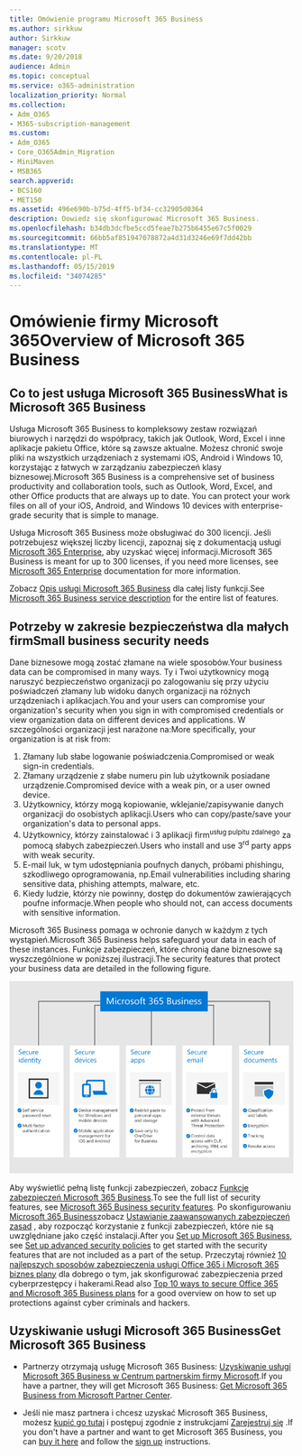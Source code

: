 ```yaml
---
title: Omówienie programu Microsoft 365 Business
ms.author: sirkkuw
author: Sirkkuw
manager: scotv
ms.date: 9/20/2018
audience: Admin
ms.topic: conceptual
ms.service: o365-administration
localization_priority: Normal
ms.collection:
- Adm_O365
- M365-subscription-management
ms.custom:
- Adm_O365
- Core_O365Admin_Migration
- MiniMaven
- MSB365
search.appverid:
- BCS160
- MET150
ms.assetid: 496e690b-b75d-4ff5-bf34-cc32905d0364
description: Dowiedz się skonfigurować Microsoft 365 Business.
ms.openlocfilehash: b34db3dcfbe5ccd5feae7b275b6455e67c5f0029
ms.sourcegitcommit: 66bb5af851947078872a4d31d3246e69f7dd42bb
ms.translationtype: MT
ms.contentlocale: pl-PL
ms.lasthandoff: 05/15/2019
ms.locfileid: "34074285"
---
```

# <a name="overview-of-microsoft-365-business"></a><span data-ttu-id="b6b75-103">Omówienie firmy Microsoft 365</span><span class="sxs-lookup"><span data-stu-id="b6b75-103">Overview of Microsoft 365 Business</span></span>

## <a name="what-is-microsoft-365-business"></a><span data-ttu-id="b6b75-104">Co to jest usługa Microsoft 365 Business</span><span class="sxs-lookup"><span data-stu-id="b6b75-104">What is Microsoft 365 Business</span></span>

<span data-ttu-id="b6b75-p101">Usługa Microsoft 365 Business to kompleksowy zestaw rozwiązań biurowych i narzędzi do współpracy, takich jak Outlook, Word, Excel i inne aplikacje pakietu Office, które są zawsze aktualne. Możesz chronić swoje pliki na wszystkich urządzeniach z systemami iOS, Android i Windows 10, korzystając z łatwych w zarządzaniu zabezpieczeń klasy biznesowej.</span><span class="sxs-lookup"><span data-stu-id="b6b75-p101">Microsoft 365 Business is a comprehensive set of business productivity and collaboration tools, such as Outlook, Word, Excel, and other Office products that are always up to date. You can protect your work files on all of your iOS, Android, and Windows 10 devices with enterprise-grade security that is simple to manage.</span></span>
  
<span data-ttu-id="b6b75-107">Usługa Microsoft 365 Business może obsługiwać do 300 licencji. Jeśli potrzebujesz większej liczby licencji, zapoznaj się z dokumentacją usługi [Microsoft 365 Enterprise](https://go.microsoft.com/fwlink/p/?linkid=860986), aby uzyskać więcej informacji.</span><span class="sxs-lookup"><span data-stu-id="b6b75-107">Microsoft 365 Business is meant for up to 300 licenses, if you need more licenses, see [Microsoft 365 Enterprise](https://go.microsoft.com/fwlink/p/?linkid=860986) documentation for more information.</span></span>

<span data-ttu-id="b6b75-108">Zobacz [Opis usługi Microsoft 365 Business](https://docs.microsoft.com/office365/servicedescriptions/microsoft-365-business-service-description) dla całej listy funkcji.</span><span class="sxs-lookup"><span data-stu-id="b6b75-108">See [Microsoft 365 Business service description](https://docs.microsoft.com/office365/servicedescriptions/microsoft-365-business-service-description) for the entire list of features.</span></span>
  
## <a name="small-business-security-needs"></a><span data-ttu-id="b6b75-109">Potrzeby w zakresie bezpieczeństwa dla małych firm</span><span class="sxs-lookup"><span data-stu-id="b6b75-109">Small business security needs</span></span>

<span data-ttu-id="b6b75-110">Dane biznesowe mogą zostać złamane na wiele sposobów.</span><span class="sxs-lookup"><span data-stu-id="b6b75-110">Your business data can be compromised in many ways.</span></span> <span data-ttu-id="b6b75-111">Ty i Twoi użytkownicy mogą naruszyć bezpieczeństwo organizacji po zalogowaniu się przy użyciu poświadczeń złamany lub widoku danych organizacji na różnych urządzeniach i aplikacjach.</span><span class="sxs-lookup"><span data-stu-id="b6b75-111">You and your users can compromise your organization's security when you sign in with compromised credentials or view organization data on different devices and applications.</span></span> <span data-ttu-id="b6b75-112">W szczególności organizacji jest narażone na:</span><span class="sxs-lookup"><span data-stu-id="b6b75-112">More specifically, your organization is at risk from:</span></span>

1. <span data-ttu-id="b6b75-113">Złamany lub słabe logowanie poświadczenia.</span><span class="sxs-lookup"><span data-stu-id="b6b75-113">Compromised or weak sign-in credentials.</span></span>
2. <span data-ttu-id="b6b75-114">Złamany urządzenie z słabe numeru pin lub użytkownik posiadane urządzenie.</span><span class="sxs-lookup"><span data-stu-id="b6b75-114">Compromised device with a weak pin, or a user owned device.</span></span>
3. <span data-ttu-id="b6b75-115">Użytkownicy, którzy mogą kopiowanie, wklejanie/zapisywanie danych organizacji do osobistych aplikacji.</span><span class="sxs-lookup"><span data-stu-id="b6b75-115">Users who can copy/paste/save your organization's data to personal apps.</span></span>
4. <span data-ttu-id="b6b75-116">Użytkownicy, którzy zainstalować i 3 aplikacji firm<sup>usług pulpitu zdalnego</sup> za pomocą słabych zabezpieczeń.</span><span class="sxs-lookup"><span data-stu-id="b6b75-116">Users who install and use 3<sup>rd</sup> party apps with weak security.</span></span>
5. <span data-ttu-id="b6b75-117">E-mail luk, w tym udostępniania poufnych danych, próbami phishingu, szkodliwego oprogramowania, np.</span><span class="sxs-lookup"><span data-stu-id="b6b75-117">Email vulnerabilities including sharing sensitive data, phishing attempts, malware, etc.</span></span>
6. <span data-ttu-id="b6b75-118">Kiedy ludzie, którzy nie powinny, dostęp do dokumentów zawierających poufne informacje.</span><span class="sxs-lookup"><span data-stu-id="b6b75-118">When people who should not, can access documents with sensitive information.</span></span>

<span data-ttu-id="b6b75-119">Microsoft 365 Business pomaga w ochronie danych w każdym z tych wystąpień.</span><span class="sxs-lookup"><span data-stu-id="b6b75-119">Microsoft 365 Business helps safeguard your data in each of these instances.</span></span> <span data-ttu-id="b6b75-120">Funkcje zabezpieczeń, które chronią dane biznesowe są wyszczególnione w poniższej ilustracji.</span><span class="sxs-lookup"><span data-stu-id="b6b75-120">The security features that protect your business data are detailed in the following figure.</span></span>

![Rysunek pokazujący, jak M365B chroni firmy.](media/m365businessvalueadd.png)

<span data-ttu-id="b6b75-122">Aby wyświetlić pełną listę funkcji zabezpieczeń, zobacz [Funkcje zabezpieczeń Microsoft 365 Business](security-features.md).</span><span class="sxs-lookup"><span data-stu-id="b6b75-122">To see the full list of security features, see [Microsoft 365 Business security features](security-features.md).</span></span> <span data-ttu-id="b6b75-123">Po skonfigurowaniu [Microsoft 365 Business](set-up.md)zobacz [Ustawianie zaawansowanych zabezpieczeń zasad](set-up-advanced-security.md) , aby rozpocząć korzystanie z funkcji zabezpieczeń, które nie są uwzględniane jako część instalacji.</span><span class="sxs-lookup"><span data-stu-id="b6b75-123">After you [Set up Microsoft 365 Business](set-up.md), see [Set up advanced security policies](set-up-advanced-security.md) to get started with the security features that are not included as a part of the setup.</span></span> <span data-ttu-id="b6b75-124">Przeczytaj również [10 najlepszych sposobów zabezpieczenia usługi Office 365 i Microsoft 365 biznes plany](https://docs.microsoft.com/office365/admin/security-and-compliance/secure-your-business-data) dla dobrego o tym, jak skonfigurować zabezpieczenia przed cyberprzestępcy i hakerami.</span><span class="sxs-lookup"><span data-stu-id="b6b75-124">Read also [Top 10 ways to secure Office 365 and Microsoft 365 Business plans](https://docs.microsoft.com/office365/admin/security-and-compliance/secure-your-business-data) for a good overview on how to set up protections against cyber criminals and hackers.</span></span>

## <a name="get-microsoft-365-business"></a><span data-ttu-id="b6b75-125">Uzyskiwanie usługi Microsoft 365 Business</span><span class="sxs-lookup"><span data-stu-id="b6b75-125">Get Microsoft 365 Business</span></span>

- <span data-ttu-id="b6b75-126">Partnerzy otrzymają usługę Microsoft 365 Business: [Uzyskiwanie usługi Microsoft 365 Business w Centrum partnerskim firmy Microsoft](get-microsoft-365-business.md#get-microsoft-365-business-from-microsoft-partner-center).</span><span class="sxs-lookup"><span data-stu-id="b6b75-126">If you have a partner, they will get Microsoft 365 Business: [Get Microsoft 365 Business from Microsoft Partner Center](get-microsoft-365-business.md#get-microsoft-365-business-from-microsoft-partner-center).</span></span>

- <span data-ttu-id="b6b75-127">Jeśli nie masz partnera i chcesz uzyskać Microsoft 365 Business, możesz [kupić go tutaj](https://www.microsoft.com/microsoft-365/business) i postępuj zgodnie z instrukcjami [Zarejestruj się](sign-up.md) .</span><span class="sxs-lookup"><span data-stu-id="b6b75-127">If you don't have a partner and want to get Microsoft 365 Business, you can [buy it here](https://www.microsoft.com/microsoft-365/business) and follow the [sign up](sign-up.md) instructions.</span></span>
